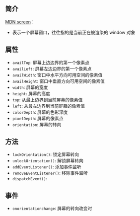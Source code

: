 ## 简介

[MDN screen](https://developer.mozilla.org/zh-CN/docs/Web/API/Screen)：

+ 表示一个屏幕窗口，往往指的是当前正在被渲染的 window 对象


## 属性

+ `availTop`: 屏幕上边边界的第一个像素点
+ `availLeft`: 屏幕左边边界的第一个像素点
+ `availWidth`: 窗口中水平方向可用空间的像素值
+ `availHeight`: 窗口中垂直方向可用空间的像素值
+ `width`: 屏幕的宽度
+ `height`: 屏幕的高度
+ `top`: 从最上边界到当前屏幕的像素值
+ `left`: 从最左边界到当前屏幕的像素值
+ `colorDepth`: 屏幕的色彩深度
+ `pixelDepth`: 屏幕的像素点
+ `orientation`: 屏幕的转向

## 方法

+ `lockOrientation()`: 锁定屏幕转向
+ `unlockOrientation()`: 解锁屏幕转向
+ `addEventListener()`: 添加事件监听
+ `removeEventListener()`: 移除事件监听
+ `dispatchEvent()`: 

## 事件

+ `onorientationchange`: 屏幕的转向改变时